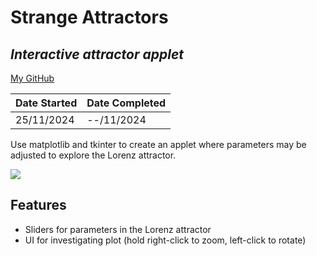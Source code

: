 # Strange Attractors
## _Interactive attractor applet_
[My GitHub](https://github.com/andrew-data-git)


| Date Started | Date Completed |
| ------ | ------ |
| 25/11/2024 | --/11/2024 |

Use matplotlib and tkinter to create an applet where parameters may be adjusted to explore the Lorenz attractor.

![](https://github.com/andrew-data-git/strange_attractors/blob/main/demo.gif)

## Features

- Sliders for parameters in the Lorenz attractor
- UI for investigating plot (hold right-click to zoom, left-click to rotate)